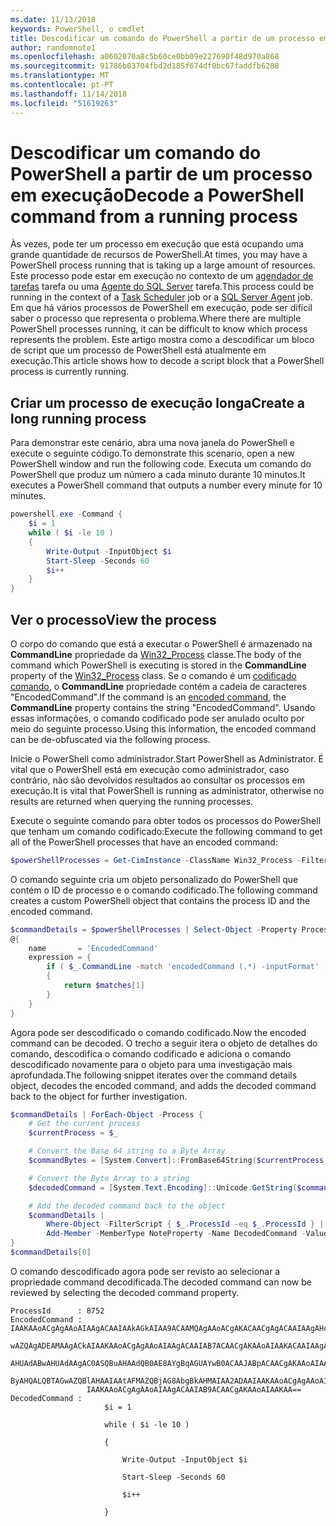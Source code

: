 ```yaml
---
ms.date: 11/13/2018
keywords: PowerShell, o cmdlet
title: Descodificar um comando do PowerShell a partir de um processo em execução
author: randomnote1
ms.openlocfilehash: a0602070a8c5b60ce0bb09e227690f48d970a868
ms.sourcegitcommit: 91786b03704fbd2d185f674df0bc67faddfb6288
ms.translationtype: MT
ms.contentlocale: pt-PT
ms.lasthandoff: 11/14/2018
ms.locfileid: "51619263"
---
```

# <a name="decode-a-powershell-command-from-a-running-process"></a><span data-ttu-id="2bf2f-103">Descodificar um comando do PowerShell a partir de um processo em execução</span><span class="sxs-lookup"><span data-stu-id="2bf2f-103">Decode a PowerShell command from a running process</span></span>

<span data-ttu-id="2bf2f-104">Às vezes, pode ter um processo em execução que está ocupando uma grande quantidade de recursos de PowerShell.</span><span class="sxs-lookup"><span data-stu-id="2bf2f-104">At times, you may have a PowerShell process running that is taking up a large amount of resources.</span></span>
<span data-ttu-id="2bf2f-105">Este processo pode estar em execução no contexto de um [agendador de tarefas][] tarefa ou uma [Agente do SQL Server][] tarefa.</span><span class="sxs-lookup"><span data-stu-id="2bf2f-105">This process could be running in the context of a [Task Scheduler][] job or a [SQL Server Agent][] job.</span></span> <span data-ttu-id="2bf2f-106">Em que há vários processos de PowerShell em execução, pode ser difícil saber o processo que representa o problema.</span><span class="sxs-lookup"><span data-stu-id="2bf2f-106">Where there are multiple PowerShell processes running, it can be difficult to know which process represents the problem.</span></span> <span data-ttu-id="2bf2f-107">Este artigo mostra como a descodificar um bloco de script que um processo de PowerShell está atualmente em execução.</span><span class="sxs-lookup"><span data-stu-id="2bf2f-107">This article shows how to decode a script block that a PowerShell process is currently running.</span></span>

## <a name="create-a-long-running-process"></a><span data-ttu-id="2bf2f-108">Criar um processo de execução longa</span><span class="sxs-lookup"><span data-stu-id="2bf2f-108">Create a long running process</span></span>

<span data-ttu-id="2bf2f-109">Para demonstrar este cenário, abra uma nova janela do PowerShell e execute o seguinte código.</span><span class="sxs-lookup"><span data-stu-id="2bf2f-109">To demonstrate this scenario, open a new PowerShell window and run the following code.</span></span> <span data-ttu-id="2bf2f-110">Executa um comando do PowerShell que produz um número a cada minuto durante 10 minutos.</span><span class="sxs-lookup"><span data-stu-id="2bf2f-110">It executes a PowerShell command that outputs a number every minute for 10 minutes.</span></span>

```powershell
powershell.exe -Command {
    $i = 1
    while ( $i -le 10 )
    {
        Write-Output -InputObject $i
        Start-Sleep -Seconds 60
        $i++
    }
}
```

## <a name="view-the-process"></a><span data-ttu-id="2bf2f-111">Ver o processo</span><span class="sxs-lookup"><span data-stu-id="2bf2f-111">View the process</span></span>

<span data-ttu-id="2bf2f-112">O corpo do comando que está a executar o PowerShell é armazenado na **CommandLine** propriedade da [Win32_Process][] classe.</span><span class="sxs-lookup"><span data-stu-id="2bf2f-112">The body of the command which PowerShell is executing is stored in the **CommandLine** property of the [Win32_Process][] class.</span></span> <span data-ttu-id="2bf2f-113">Se o comando é um [codificado comando][], o **CommandLine** propriedade contém a cadeia de caracteres "EncodedCommand".</span><span class="sxs-lookup"><span data-stu-id="2bf2f-113">If the command is an [encoded command][], the **CommandLine** property contains the string "EncodedCommand".</span></span> <span data-ttu-id="2bf2f-114">Usando essas informações, o comando codificado pode ser anulado oculto por meio do seguinte processo.</span><span class="sxs-lookup"><span data-stu-id="2bf2f-114">Using this information, the encoded command can be de-obfuscated via the following process.</span></span>

<span data-ttu-id="2bf2f-115">Inicie o PowerShell como administrador.</span><span class="sxs-lookup"><span data-stu-id="2bf2f-115">Start PowerShell as Administrator.</span></span> <span data-ttu-id="2bf2f-116">É vital que o PowerShell está em execução como administrador, caso contrário, não são devolvidos resultados ao consultar os processos em execução.</span><span class="sxs-lookup"><span data-stu-id="2bf2f-116">It is vital that PowerShell is running as administrator, otherwise no results are returned when querying the running processes.</span></span>

<span data-ttu-id="2bf2f-117">Execute o seguinte comando para obter todos os processos do PowerShell que tenham um comando codificado:</span><span class="sxs-lookup"><span data-stu-id="2bf2f-117">Execute the following command to get all of the PowerShell processes that have an encoded command:</span></span>

```powershell
$powerShellProcesses = Get-CimInstance -ClassName Win32_Process -Filter 'CommandLine LIKE "%EncodedCommand%"'
```

<span data-ttu-id="2bf2f-118">O comando seguinte cria um objeto personalizado do PowerShell que contém o ID de processo e o comando codificado.</span><span class="sxs-lookup"><span data-stu-id="2bf2f-118">The following command creates a custom PowerShell object that contains the process ID and the encoded command.</span></span>

```powershell
$commandDetails = $powerShellProcesses | Select-Object -Property ProcessId,
@{
    name       = 'EncodedCommand'
    expression = {
        if ( $_.CommandLine -match 'encodedCommand (.*) -inputFormat' )
        {
            return $matches[1]
        }
    }
}
```

<span data-ttu-id="2bf2f-119">Agora pode ser descodificado o comando codificado.</span><span class="sxs-lookup"><span data-stu-id="2bf2f-119">Now the encoded command can be decoded.</span></span> <span data-ttu-id="2bf2f-120">O trecho a seguir itera o objeto de detalhes do comando, descodifica o comando codificado e adiciona o comando descodificado novamente para o objeto para uma investigação mais aprofundada.</span><span class="sxs-lookup"><span data-stu-id="2bf2f-120">The following snippet iterates over the command details object, decodes the encoded command, and adds the decoded command back to the object for further investigation.</span></span>

```powershell
$commandDetails | ForEach-Object -Process {
    # Get the current process
    $currentProcess = $_

    # Convert the Base 64 string to a Byte Array
    $commandBytes = [System.Convert]::FromBase64String($currentProcess.EncodedCommand)

    # Convert the Byte Array to a string
    $decodedCommand = [System.Text.Encoding]::Unicode.GetString($commandBytes)

    # Add the decoded command back to the object
    $commandDetails |
        Where-Object -FilterScript { $_.ProcessId -eq $_.ProcessId } |
        Add-Member -MemberType NoteProperty -Name DecodedCommand -Value $decodedCommand
}
$commandDetails[0]
```

<span data-ttu-id="2bf2f-121">O comando descodificado agora pode ser revisto ao selecionar a propriedade command decodificada.</span><span class="sxs-lookup"><span data-stu-id="2bf2f-121">The decoded command can now be reviewed by selecting the decoded command property.</span></span>

```output
ProcessId      : 8752
EncodedCommand : IAAKAAoACgAgAAoAIAAgACAAIAAkAGkAIAA9ACAAMQAgAAoACgAKACAACgAgACAAIAAgAHcAaABpAGwAZQAgACgAIAAkAGkAIAAtAG
                 wAZQAgADEAMAAgACkAIAAKAAoACgAgAAoAIAAgACAAIAB7ACAACgAKAAoAIAAKACAAIAAgACAAIAAgACAAIABXAHIAaQB0AGUALQBP
                 AHUAdABwAHUAdAAgAC0ASQBuAHAAdQB0AE8AYgBqAGUAYwB0ACAAJABpACAACgAKAAoAIAAKACAAIAAgACAAIAAgACAAIABTAHQAYQ
                 ByAHQALQBTAGwAZQBlAHAAIAAtAFMAZQBjAG8AbgBkAHMAIAA2ADAAIAAKAAoACgAgAAoAIAAgACAAIAAgACAAIAAgACQAaQArACsA
                 IAAKAAoACgAgAAoAIAAgACAAIAB9ACAACgAKAAoAIAAKAA==
DecodedCommand :
                     $i = 1

                     while ( $i -le 10 )

                     {

                         Write-Output -InputObject $i

                         Start-Sleep -Seconds 60

                         $i++

                     }
```

[Agendador de tarefas]: /windows/desktop/TaskSchd/task-scheduler-start-page
[Task Scheduler]: /windows/desktop/TaskSchd/task-scheduler-start-page
[Agente do SQL Server]: /sql/ssms/agent/sql-server-agent
[SQL Server Agent]: /sql/ssms/agent/sql-server-agent
[Win32_Process]: /windows/desktop/CIMWin32Prov/win32-process
[codificado comando]: /powershell/scripting/core-powershell/console/powershell.exe-command-line-help#-encodedcommand-
[encoded command]: /powershell/scripting/core-powershell/console/powershell.exe-command-line-help#-encodedcommand-
